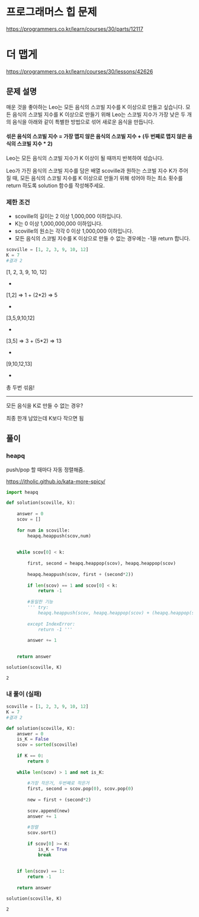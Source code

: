 # 프로그래머스 힙 문제
https://programmers.co.kr/learn/courses/30/parts/12117

# 더 맵게
https://programmers.co.kr/learn/courses/30/lessons/42626

## 문제 설명
매운 것을 좋아하는 Leo는 모든 음식의 스코빌 지수를 K 이상으로 만들고 싶습니다. 모든 음식의 스코빌 지수를 K 이상으로 만들기 위해 Leo는 스코빌 지수가 가장 낮은 두 개의 음식을 아래와 같이 특별한 방법으로 섞어 새로운 음식을 만듭니다.

#### 섞은 음식의 스코빌 지수 = 가장 맵지 않은 음식의 스코빌 지수 + (두 번째로 맵지 않은 음식의 스코빌 지수 * 2)

Leo는 모든 음식의 스코빌 지수가 K 이상이 될 때까지 반복하여 섞습니다.

Leo가 가진 음식의 스코빌 지수를 담은 배열 scoville과 원하는 스코빌 지수 K가 주어질 때, 모든 음식의 스코빌 지수를 K 이상으로 만들기 위해 섞어야 하는 최소 횟수를 return 하도록 solution 함수를 작성해주세요.


### 제한 조건
* scoville의 길이는 2 이상 1,000,000 이하입니다.
* K는 0 이상 1,000,000,000 이하입니다.
* scoville의 원소는 각각 0 이상 1,000,000 이하입니다.
* 모든 음식의 스코빌 지수를 K 이상으로 만들 수 없는 경우에는 -1을 return 합니다.


```python
scoville = [1, 2, 3, 9, 10, 12]
K = 7
#결과 2
```

[1, 2, 3, 9, 10, 12]

-

[1,2] => 1 + (2*2) => 5

-

[3,5,9,10,12]

-

[3,5] => 3 + (5*2) => 13

-

[9,10,12,13]

-

총 두번 섞음!

----
모든 음식을 K로 만들 수 없는 경우?

최종 한개 남았는데 K보다 작으면 됨

## 풀이

### heapq
push/pop 할 때마다 자동 정렬해줌.

https://itholic.github.io/kata-more-spicy/


```python
import heapq

def solution(scoville, k):
    
    answer = 0
    scov = []
    
    for num in scoville:
        heapq.heappush(scov,num)
        
    
    while scov[0] < k:
        
        first, second = heapq.heappop(scov), heapq.heappop(scov)
        
        heapq.heappush(scov, first + (second*2))
        
        if len(scov) == 1 and scov[0] < k:
            return -1
        
        #동일한 기능
        ''' try:
            heapq.heappush(scov, heapq.heappop(scov) + (heapq.heappop(scov)*2))
            
        except IndexError:
            return -1 '''
        
        answer += 1

        
    return answer 
```


```python
solution(scoville, K)
```




    2



### 내 풀이 (실패)


```python
scoville = [1, 2, 3, 9, 10, 12]
K = 7
#결과 2

def solution(scoville, K):
    answer = 0
    is_K = False
    scov = sorted(scoville)
    
    if K == 0:
        return 0
    
    while len(scov) > 1 and not is_K:
        
        #가장 작은거, 두번째로 작은거
        first, second = scov.pop(0), scov.pop(0)
        
        new = first + (second*2)
        
        scov.append(new)
        answer += 1
        
        #정렬
        scov.sort()
        
        if scov[0] >= K:
            is_K = True
            break
        
        
    if len(scov) == 1:
        return -1
    
    return answer
```


```python
solution(scoville, K)
```




    2




```python

```


```python

```


```python

```
